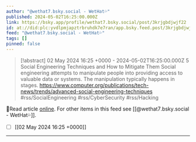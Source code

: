 ```yaml
---
author: "@wethat7․bsky․social - WetHat💦"
published: 2024-05-02T16:25:00.000Z
link: https://bsky.app/profile/wethat7.bsky.social/post/3krjgbdjwjf22
id: at://did:plc:yvdlpmjapztrbruhdk7e7ran/app.bsky.feed.post/3krjgbdjwjf22
feed: "@wethat7․bsky․social - WetHat💦"
tags: []
pinned: false
---
```

> [!abstract] 02 May 2024 16:25 +0000 - 2024-05-02T16:25:00.000Z
> 5 Social Engineering Techniques and How to Mitigate Them Social engineering attempts to manipulate people into providing access to valuable data or systems. The manipulation typically happens in stages. https://www.computer.org/publications/tech-news/trends/advanced-social-engineering-techniques #rss/SocialEngineering #rss/CyberSecurity #rss/Hacking

🔗Read article [online](https://bsky.app/profile/wethat7.bsky.social/post/3krjgbdjwjf22). For other items in this feed see [[@wethat7․bsky․social - WetHat💦]].

- [ ] [[02 May 2024 16꞉25 +0000]]
- - -

